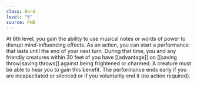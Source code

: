 ```yaml
---
class: Bard
level: "6"
source: PHB
---
```



At 6th level, you gain the ability to use musical notes or words of power to disrupt mind-influencing effects. As an action, you can start a performance that lasts until the end of your next turn. During that time, you and any friendly creatures within 30 feet of you have [[advantage]] on [[saving throw|saving throws]] against being frightened or charmed. A creature must be able to hear you to gain this benefit. The performance ends early if you are incapacitated or silenced or if you voluntarily end it (no action required).